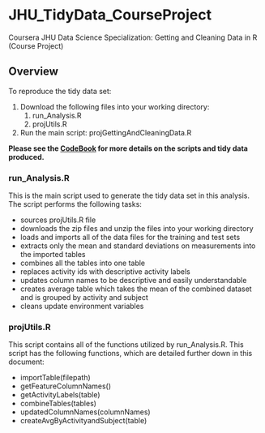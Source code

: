 # JHU_TidyData_CourseProject
Coursera JHU Data Science Specialization: Getting and Cleaning Data in R (Course Project)

## Overview
To reproduce the tidy data set:
1. Download the following files into your working directory:
    1. run_Analysis.R
    1. projUtils.R
2. Run the main script: projGettingAndCleaningData.R

**Please see the [CodeBook](CodeBook.md) for more details on the scripts and tidy data produced.**

### run_Analysis.R
This is the main script used to generate the tidy data set in this analysis. The script performs the following tasks:
+ sources projUtils.R file
+ downloads the zip files and unzip the files into your working directory
+ loads and imports all of the data files for the training and test sets
+ extracts only the mean and standard deviations on measurements into the imported tables
+ combines all the tables into one table
+ replaces activity ids with descriptive activity labels
+ updates column names to be descriptive and easily understandable
+ creates average table which takes the mean of the combined dataset and is grouped by activity and subject
+ cleans update environment variables

### projUtils.R
This script contains all of the functions utilized by run_Analysis.R. This script has the following functions, which are detailed further down in this document:
+ importTable(filepath)
+ getFeatureColumnNames()
+ getActivityLabels(table)
+ combineTables(tables)
+ updatedColumnNames(columnNames)
+ createAvgByActivityandSubject(table)
